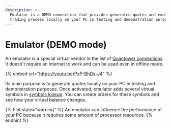 ```yaml
---
description: >-
  Emulator is a DEMO connection that provides generated quotes and emulates a
  trading process locally on your PC in testing and demonstration purposes.
---
```


# Emulator \(DEMO mode\)

An emulator is a special virtual vendor in the list of [Quantower connections](connections-manager.md). It doesn't require an internet to work and can be used even in offline mode.

{% embed url="https://youtu.be/PxP-BhDs-J4" %}

Its main purpose is to generate quotes locally on your PC in testing and demonstration purposes. Once activated, emulator adds several virtual symbols in [symbols lookup](../getting-started/instruments-lookup.md). You can create orders for these symbols and see how your virtual balance changes.

{% hint style="warning" %}
An emulator can influence the performance of your PC because it requires some amount of processor resources.
{% endhint %}



